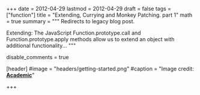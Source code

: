 +++
date = 2012-04-29
lastmod = 2012-04-29
draft = false
tags = ["function"]
title = "Extending, Currying and Monkey Patching. part 1"
math = true
summary = """
Redirects to legacy blog post.

Extending: The JavaScript Function.prototype.call and Function.prototype.apply methods allow us to extend an object with additional functionality...
"""

disable_comments = true

[header]
#image = "headers/getting-started.png"
#caption = "Image credit: [**Academic**](https://github.com/gcushen/hugo-academic/)"

+++

<html>
  <head>
    <title>Extending, Currying and Monkey Patching. part 1</title>
    <link rel="canonical" href="https://binarymist.wordpress.com/2012/04/29/extending-currying-and-monkey-patching-part-1/"/>
    <meta http-equiv="content-type" content="text/html; charset=utf-8"/>
    <meta http-equiv="refresh" content="2; url=https://binarymist.wordpress.com/2012/04/29/extending-currying-and-monkey-patching-part-1/"/>
  </head>
</html>
